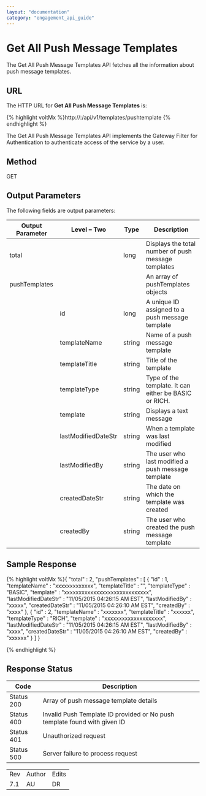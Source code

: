 ```yaml
---
layout: "documentation"
category: "engagement_api_guide"
---
```

                            


Get All Push Message Templates
==============================

The Get All Push Message Templates API fetches all the information about push message templates.

URL
---

The HTTP URL for **Get All Push Message Templates** is:

{% highlight voltMx %}http://<host>:<port>/api/v1/templates/pushtemplate
{% endhighlight %}

The Get All Push Message Templates API implements the Gateway Filter for Authentication to authenticate access of the service by a user.

Method
------

GET

Output Parameters
-----------------

The following fields are output parameters:

  
| Output Parameter | Level – Two | Type | Description |
| --- | --- | --- | --- |
| total |   | long | Displays the total number of push message templates |
| pushTemplates |   |   | An array of pushTemplates objects |
|   | id | long | A unique ID assigned to a push message template |
|   | templateName | string | Name of a push message template |
|   | templateTitle | string | Title of the template |
|   | templateType | string | Type of the template. It can either be BASIC or RICH. |
|   | template | string | Displays a text message |
|   | lastModifiedDateStr | string | When a template was last modified |
|   | lastModifiedBy | string | The user who last modified a push message template |
|   | createdDateStr | string | The date on which the template was created |
|   | createdBy | string | The user who created the push message template |

Sample Response
---------------

{% highlight voltMx %}{
  "total" : 2,
  "pushTemplates" : [ {
    "id" : 1,
    "templateName" : "xxxxxxxxxxxxx",
    "templateTitle" : "",
    "templateType" : "BASIC",
    "template" : "xxxxxxxxxxxxxxxxxxxxxxxxxxxxx",
    "lastModifiedDateStr" : "11/05/2015 04:26:15 AM EST",
    "lastModifiedBy" : "xxxxx",
    "createdDateStr" : "11/05/2015 04:26:10 AM EST",
    "createdBy" : "xxxx"
  }, {
    "id" : 2,
    "templateName" : "xxxxxxx",
    "templateTitle" : "xxxxxx",
    "templateType" : "RICH",
    "template" : "xxxxxxxxxxxxxxxxxxxx",
    "lastModifiedDateStr" : "11/05/2015 04:26:15 AM EST",
    "lastModifiedBy" : "xxxx",
    "createdDateStr" : "11/05/2015 04:26:10 AM EST",
    "createdBy" : "xxxxxx"
  } ]
}

{% endhighlight %}

Response Status
---------------

  
| Code | Description |
| --- | --- |
| Status 200 | Array of push message template details |
| Status 400 | Invalid Push Template ID provided or No push template found with given ID |
| Status 401 | Unauthorized request |
| Status 500 | Server failure to process request |

<table class="TableStyle-RevisionTable" cellspacing="0" style="margin-left: 0;margin-right: auto;mc-table-style: url('../Resources/TableStyles/RevisionTable.css');" data-mc-conditions="Default.HTML"><colgroup><col class="TableStyle-RevisionTable-Column-Column1"> <col class="TableStyle-RevisionTable-Column-Column1"> <col class="TableStyle-RevisionTable-Column-Column1"></colgroup><tbody><tr class="TableStyle-RevisionTable-Body-Body1"><td class="TableStyle-RevisionTable-BodyE-Column1-Body1">Rev</td><td class="TableStyle-RevisionTable-BodyE-Column1-Body1">Author</td><td class="TableStyle-RevisionTable-BodyD-Column1-Body1">Edits</td></tr><tr class="TableStyle-RevisionTable-Body-Body1"><td class="TableStyle-RevisionTable-BodyB-Column1-Body1">7.1</td><td class="TableStyle-RevisionTable-BodyB-Column1-Body1">AU</td><td class="TableStyle-RevisionTable-BodyA-Column1-Body1">DR</td></tr></tbody></table>
